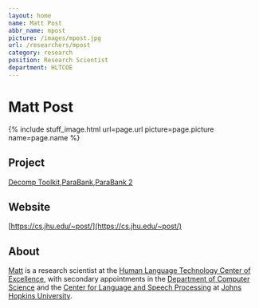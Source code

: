 ```yaml
---
layout: home
name: Matt Post
abbr_name: mpost
picture: /images/mpost.jpg
url: /researchers/mpost
category: research
position: Research Scientist
department: HLTCOE
---
```


# Matt Post

{% include stuff_image.html url=page.url picture=page.picture name=page.name %}

## Project

[Decomp Toolkit](http://decomp.io/projects/decomp-toolkit/),[ParaBank](http://decomp.io/projects/parabank/),[ParaBank 2](http://decomp.io/projects/parabank2/)

## Website

[https://cs.jhu.edu/~post/](https://cs.jhu.edu/~post/)

## About

[Matt](http://www.cs.jhu.edu/~post/) is a research scientist at the [Human Language Technology Center of Excellence](http://hltcoe.jhu.edu/), with secondary appointments in the [Department of Computer Science](https://www.cs.jhu.edu/) and the [Center for Language and Speech Processing](http://clsp.jhu.edu/) at [Johns Hopkins University](https://www.jhu.edu/).
